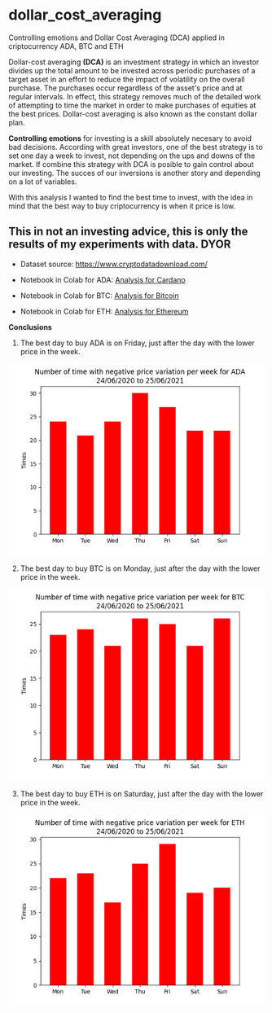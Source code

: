 # dollar_cost_averaging
Controlling emotions and Dollar Cost Averaging (DCA) applied in criptocurrency ADA, BTC and ETH


Dollar-cost averaging **(DCA)** is an investment strategy in which an investor divides up the total amount to be invested across periodic purchases of a target asset in an effort to reduce the impact of volatility on the overall purchase. The purchases occur regardless of the asset's price and at regular intervals. In effect, this strategy removes much of the detailed work of attempting to time the market in order to make purchases of equities at the best prices. Dollar-cost averaging is also known as the constant dollar plan.

**Controlling emotions** for investing is a skill absolutely necesary to avoid bad decisions. According with great investors, one of the best strategy is to set one day a week to invest, not depending on the ups and downs of the market. If combine this strategy with DCA is posible to gain control about our investing. The succes of our inversions is another story and depending on a lot of variables.


With this analysis I wanted to find the best time to invest, with the idea in mind that the best way to buy criptocurrency is when it price is low.

## **This in not an investing advice, this is only the results of my experiments with data**. **DYOR**



* Dataset  source: https://www.cryptodatadownload.com/

* Notebook in Colab for ADA: [Analysis for Cardano](https://colab.research.google.com/drive/17GWwiYmLvkBNo-jxe7U2D2VbUE2Vnz0W?usp=sharing)

* Notebook in Colab for BTC: [Analysis for Bitcoin](https://colab.research.google.com/drive/1UyKbSOc4j_eB1e8NbUwngltZkTVX5Dru?usp=sharing)

* Notebook in Colab for ETH: [Analysis for Ethereum](https://colab.research.google.com/drive/1F4qfftkrvNFBKmrm1-u8c4ASVAgAhXfJ?usp=sharing)


**Conclusions**


1. The best day to buy ADA is on Friday, just after the day with the lower price in the week.

![ADA Viz](https://github.com/isabelyb/dollar_cost_averaging/blob/main/viz/ADA.png)


2. The best day to buy BTC is on Monday, just after the day with the lower price in the week.

![BTC Viz](https://github.com/isabelyb/dollar_cost_averaging/blob/main/viz/BTC.png)


3. The best day to buy ETH is on Saturday, just after the day with the lower price in the week.

![ETH Viz](https://github.com/isabelyb/dollar_cost_averaging/blob/main/viz/ETH.png)




